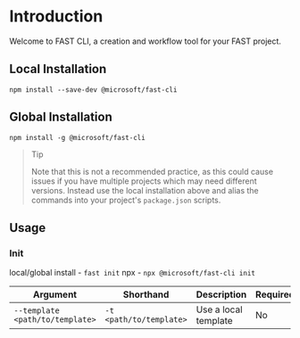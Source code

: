 # Introduction

Welcome to FAST CLI, a creation and workflow tool for your FAST project.

## Local Installation

`npm install --save-dev @microsoft/fast-cli`

## Global Installation

`npm install -g @microsoft/fast-cli`

> Tip
>
> Note that this is not a recommended practice, as this could cause issues if you have multiple projects which may need different versions. Instead use the local installation above and alias the commands into your project's `package.json` scripts.

## Usage

### Init

local/global install - `fast init`
npx - `npx @microsoft/fast-cli init`

Argument | Shorthand | Description | Required
---------|-----------|-------------|---------
`--template <path/to/template>` | `-t <path/to/template>` | Use a local template | No